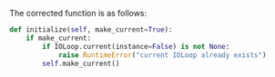 The corrected function is as follows:

```python
def initialize(self, make_current=True):
    if make_current:
        if IOLoop.current(instance=False) is not None:
            raise RuntimeError("current IOLoop already exists")
        self.make_current()
```